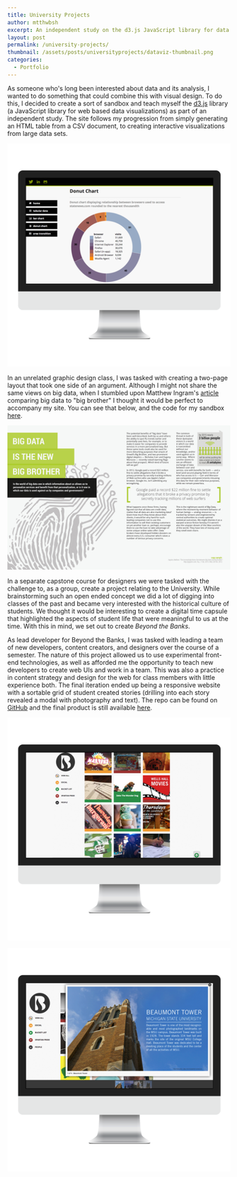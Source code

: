 ```yaml
---
title: University Projects
author: mtthwbsh
excerpt: An independent study on the d3.js JavaScript library for data visualizations accompanied by two page design layout, and a time capsule for my graduating class
layout: post
permalink: /university-projects/
thumbnail: /assets/posts/universityprojects/dataviz-thumbnail.png
categories:
  - Portfolio
---
```




As someone who's long been interested about data and its analysis, I wanted to do something that could combine this with visual design. To do this, I decided to create a sort of sandbox and teach myself the [d3.js][link1] library (a JavaScript library for web based data visualizations) as part of an independent study. The site follows my progression from simply generating an HTML table from a CSV document, to creating interactive visualizations from large data sets.

![Website screenshot][image1]

In an unrelated graphic design class, I was tasked with creating a two-page layout that took one side of an argument. Although I might not share the same views on big data, when I stumbled upon Matthew Ingram's [article][link2] comparing big data to "big brother" I thought it would be perfect to accompany my site. You can see that below, and the code for my sandbox [here][link3].

![Infographic][image2]

In a separate capstone course for designers we were tasked with the challenge to, as a group, create a project relating to the University. While brainstorming such an open ended concept we did a lot of digging into classes of the past and became very interested with the historical culture of students. We thought it would be interesting to create a digital time capsule that highlighted the aspects of student life that were meaningful to us at the time. With this in mind, we set out to create _Beyond the Banks_. 

As lead developer for Beyond the Banks, I was tasked with leading a team of new developers, content creators, and designers over the course of a semester. The nature of this project allowed us to use experimental front-end technologies, as well as afforded me the opportunity to teach new developers to create web UIs and work in a team. This was also a practice in content strategy and design for the web for class members with little experience both. The final iteration ended up being a responsive website with a sortable grid of student created stories (drilling into each story revealed a modal with photography and text). The repo can be found on [GitHub][link4] and the final product is still available [here][link5].

![Website screenshot][image3]

![Website screenshot][image4]

<!-- Links -->
[link1]:      	http://d3js.org/
[link2]:		http://gigaom.com/2013/02/01/the-increasingly-blurry-line-between-big-data-and-big-brother/
[link3]:		https://github.com/MTTHWBSH/tc349/tree/master/projects/data-viz
[link4]:		https://github.com/MTTHWBSH/sta499
[link5]:		http://greenenas.cas.msu.edu/Classes/sta499-master

<!-- Images -->
[image1]:       /assets/posts/universityprojects/screenshot.png
[image2]:       /assets/posts/universityprojects/spread.jpg
[image3]:       /assets/posts/universityprojects/btb-home.png
[image4]:       /assets/posts/universityprojects/btb-modal.png
